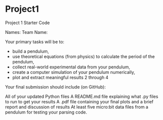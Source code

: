 # Project1
Project 1 Starter Code

Names:
Team Name:

Your primary tasks will be to:

- build a pendulum,
- use theoretical equations (from physics) to calculate the period of the pendulum,
- collect real-world experimental data from your pendulum,
- create a computer simulation of your pendulum numerically,
- plot and extract meaningful results 2 through 4

Your final submission should include (on GitHub):

All of your updated Python files
A README.md file explaining what .py files to run to get your results
A .pdf file containing your final plots and a brief report and discussion of results
At least five micro:bit data files from a pendulum for testing your parsing code.